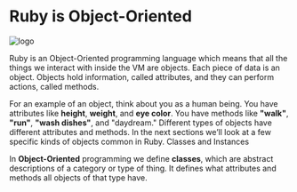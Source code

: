 # Ruby is Object-Oriented

![logo]('https://github.com/cobimr/ruby-basics/blob/master/ruby.png')

Ruby is an Object-Oriented programming language which means that all the things we interact with inside the VM are objects. Each piece of data is an object. Objects hold information, called attributes, and they can perform actions, called methods.

For an example of an object, think about you as a human being. You have attributes like **height**, **weight**, and **eye color**. You have methods like **"walk"**, **"run"**, **"wash dishes"**, and "daydream." Different types of objects have different attributes and methods. In the next sections we’ll look at a few specific kinds of objects common in Ruby.
Classes and Instances

In **Object-Oriented** programming we define **classes**, which are abstract descriptions of a category or type of thing. It defines what attributes and methods all objects of that type have.
